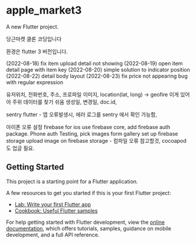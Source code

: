 # apple_market3

A new Flutter project.

당근마켓 클론 코딩입니다

환경은 flutter 3 버전입니다.

(2022-08-18) fix item upload detail not showing
(2022-08-19) open item detail page with item key
(2022-08-20) simple solution to indicator position
(2022-08-22) detail body layout
(2022-08-23) fix price not appearing bug with regular expression

유저위치, 전화번호, 주소, 프로파일 이미지,
location(lat, long) -> geofire  이게 있어야 주위 데이터를 찾기 쉬움
생성일, 변경일, doc.id,

sentry flutter - 앱 오류발생시, 에러 로그를 sentry 에서 확인 가능함,

아이폰 오류 설정
  firebase for ios
  use firebase core,
  add firebase auth package.
  Phone auth Testing,
  pick images form gallery
  set up firebase storage
  upload image on firebase storage - 컴파일 오류 참고할것, cocoapod 도 업글 필요.

## Getting Started

This project is a starting point for a Flutter application.

A few resources to get you started if this is your first Flutter project:

- [Lab: Write your first Flutter app](https://docs.flutter.dev/get-started/codelab)
- [Cookbook: Useful Flutter samples](https://docs.flutter.dev/cookbook)

For help getting started with Flutter development, view the
[online documentation](https://docs.flutter.dev/), which offers tutorials,
samples, guidance on mobile development, and a full API reference.
